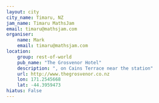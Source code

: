 ```yaml
---
layout: city                                           
city_name: Timaru, NZ                                                          
jam_name: Timaru MathsJam
email: timaru@mathsjam.com
organiser:
    name: Mark
    email: timaru@mathsjam.com
location:
    group: rest-of-world
    pub_name: "The Grosvenor Hotel"
    description: ", on Cains Terrace near the station"
    url: http://www.thegrosvenor.co.nz
    lon: 171.2545668
    lat: -44.3959473
hiatus: False
---
```

